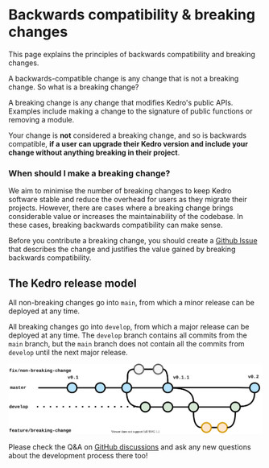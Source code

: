 # Backwards compatibility & breaking changes

This page explains the principles of backwards compatibility and breaking changes.

A backwards-compatible change is any change that is not a breaking change. So what is a breaking change?

A breaking change is any change that modifies Kedro's public APIs. Examples include making a change to the signature of public functions or removing a module.

Your change is **not** considered a breaking change, and so is backwards compatible, **if a user can upgrade their Kedro version and include your change without anything breaking in their project**.

### When should I make a breaking change?

We aim to minimise the number of breaking changes to keep Kedro software stable and reduce the overhead for users as they migrate their projects. However, there are cases where a breaking change brings considerable value or increases the maintainability of the codebase. In these cases, breaking backwards compatibility can make sense.

Before you contribute a breaking change, you should create a [Github Issue](https://github.com/quantumblacklabs/kedro/issues) that describes the change and justifies the value gained by breaking backwards compatibility.

## The Kedro release model

All non-breaking changes go into `main`, from which a minor release can be deployed at any time.

All breaking changes go into `develop`, from which a major release can be deployed at any time. The `develop` branch contains all commits from the `main` branch, but the `main` branch does not contain all the commits from `develop` until the next major release.

![Kedro Gitflow Diagram](../meta/images/kedro_gitflow.svg)

Please check the Q&A on [GitHub discussions](https://github.com/quantumblacklabs/kedro/discussions) and ask any new questions about the development process there too!

